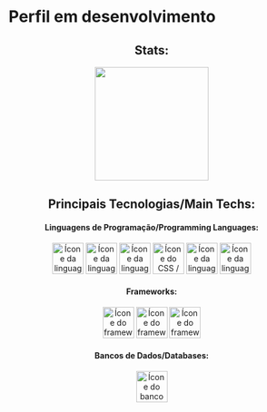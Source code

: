 # Perfil em desenvolvimento

<section><!-- Presentation -->
<h1></h1>
  
</section>

<div align="center"> <!-- Most used languages -->
  <article>
    <h2>Stats:</h2>
    <img height="200em" src="https://github-readme-stats.vercel.app/api/top-langs/?username=HenriqueMN&layout=compact&langs_count=7&theme=catppuccin_latte"/>
  </article>
  <article>
    <div display="flex">
      <h2>Principais Tecnologias/Main Techs:</h2>
      <div>
        <h4>Linguagens de Programação/Programming Languages:</h4>
        <img alt="Ícone da linguagem Java / Java language icon" height="55" width="55" src="https://cdn.jsdelivr.net/gh/devicons/devicon@latest/icons/java/java-original.svg" />
        <img alt="Ícone da linguagem R / R language icon" height="55" width="55" src="https://cdn.jsdelivr.net/gh/devicons/devicon@latest/icons/r/r-original.svg" />
        <img alt="Ícone da linguagem HTML5 / HTML5 language icon" height="55" width="55" src="https://cdn.jsdelivr.net/gh/devicons/devicon@latest/icons/html5/html5-original.svg" />
        <img alt="Ícone do CSS / CSS icon" height="55" width="55" src="https://cdn.jsdelivr.net/gh/devicons/devicon@latest/icons/css3/css3-original.svg" />
        <img 
          alt="Ícone da linguagem JavaScript / JavaScript language icon" 
          height="55" 
          width="55" 
          src="https://cdn.jsdelivr.net/gh/devicons/devicon@latest/icons/javascript/javascript-original.svg" 
        />
        <img 
          alt="Ícone da linguagem JavaScript / JavaScript language icon" 
          height="55" 
          width="55" 
          src="https://cdn.jsdelivr.net/gh/devicons/devicon@latest/icons/typescript/typescript-original.svg" 
        />
      </div>
      <div>
        <h4>Frameworks:</h4>
        <img 
          alt="Ícone do framework Spring / Spring framework icon" 
          height="55" 
          width="55" 
          src="https://cdn.jsdelivr.net/gh/devicons/devicon@latest/icons/spring/spring-original.svg" 
        />
        <img 
          alt="Ícone do framework React / React framework icon" 
          height="55" 
          width="55" 
          src="https://cdn.jsdelivr.net/gh/devicons/devicon@latest/icons/react/react-original.svg" 
        />
        <img 
          alt="Ícone do framework Angular / Angular framework icon" 
          height="55" 
          width="55" 
          src="https://cdn.jsdelivr.net/gh/devicons/devicon@latest/icons/angular/angular-original.svg"
        />
      </div>
    <div>
      <h4>Bancos de Dados/Databases:</h4>
      <img 
        alt="Ícone do banco de dados MySQL / MySQL database icon" 
        height="55" 
        width="55" 
        src="https://cdn.jsdelivr.net/gh/devicons/devicon@latest/icons/mysql/mysql-original.svg"
      />
    </div>
  </article>
</div>
